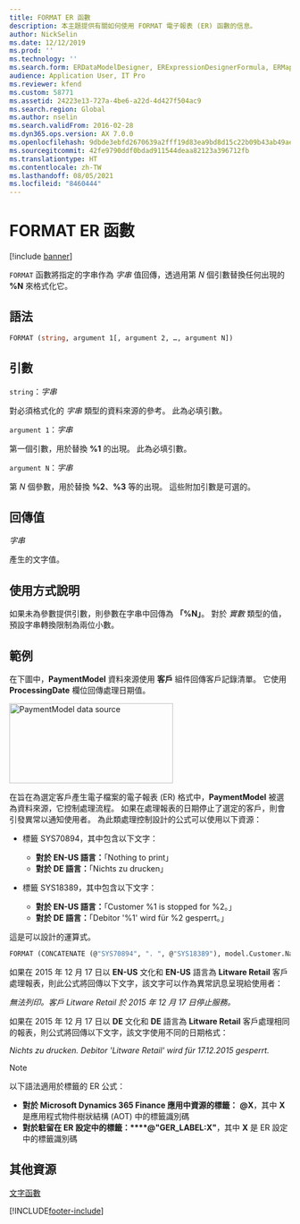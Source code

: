 ```yaml
---
title: FORMAT ER 函數
description: 本主題提供有關如何使用 FORMAT 電子報表 (ER) 函數的信息。
author: NickSelin
ms.date: 12/12/2019
ms.prod: ''
ms.technology: ''
ms.search.form: ERDataModelDesigner, ERExpressionDesignerFormula, ERMappedFormatDesigner, ERModelMappingDesigner
audience: Application User, IT Pro
ms.reviewer: kfend
ms.custom: 58771
ms.assetid: 24223e13-727a-4be6-a22d-4d427f504ac9
ms.search.region: Global
ms.author: nselin
ms.search.validFrom: 2016-02-28
ms.dyn365.ops.version: AX 7.0.0
ms.openlocfilehash: 9dbde3ebfd2670639a2fff19d83ea9bd8d15c22b09b43ab49ae1b9e35562625a
ms.sourcegitcommit: 42fe9790ddf0bdad911544deaa82123a396712fb
ms.translationtype: HT
ms.contentlocale: zh-TW
ms.lasthandoff: 08/05/2021
ms.locfileid: "8460444"
---
```

# <a name="format-er-function"></a>FORMAT ER 函數

[!include [banner](../includes/banner.md)]

`FORMAT` 函數將指定的字串作為 *字串* 值回傳，透過用第 *N* 個引數替換任何出現的 **%N** 來格式化它。

## <a name="syntax"></a>語法

```vb
FORMAT (string, argument 1[, argument 2, …, argument N])
```

## <a name="arguments"></a>引數

`string`：*字串*

對必須格式化的 *字串* 類型的資料來源的參考。 此為必填引數。

`argument 1`：*字串*

第一個引數，用於替換 **%1** 的出現。 此為必填引數。

`argument N`：*字串*

第 *N* 個參數，用於替換 **%2**、**%3** 等的出現。 這些附加引數是可選的。

## <a name="return-values"></a>回傳值

*字串*

產生的文字值。

## <a name="usage-notes"></a>使用方式說明

如果未為參數提供引數，則參數在字串中回傳為 **「%N」**。 對於 *實數* 類型的值，預設字串轉換限制為兩位小數。

## <a name="example"></a>範例

在下圖中，**PaymentModel** 資料來源使用 **客戶** 組件回傳客戶記錄清單。 它使用 **ProcessingDate** 欄位回傳處理日期值。

<a href="./media/picture-format-datasource.jpg"><img src="./media/picture-format-datasource.jpg" alt="PaymentModel data source" class="alignnone wp-image-290751 size-full" width="293" height="143" /></a>

在旨在為選定客戶產生電子檔案的電子報表 (ER) 格式中，**PaymentModel** 被選為資料來源，它控制處理流程。 如果在處理報表的日期停止了選定的客戶，則會引發異常以通知使用者。 為此類處理控制設計的公式可以使用以下資源：

- 標籤 SYS70894，其中包含以下文字：

    - **對於 EN-US 語言：**「Nothing to print」
    - **對於 DE 語言：**「Nichts zu drucken」

- 標籤 SYS18389，其中包含以下文字：

    - **對於 EN-US 語言：**「Customer %1 is stopped for %2。」
    - **對於 DE 語言：**「Debitor '%1' wird für %2 gesperrt。」

這是可以設計的運算式。

```vb
FORMAT (CONCATENATE (@"SYS70894", ". ", @"SYS18389"), model.Customer.Name, DATETIMEFORMAT (model.ProcessingDate, "d"))
```

如果在 2015 年 12 月 17 日以 **EN-US** 文化和 **EN-US** 語言為 **Litware Retail** 客戶處理報表，則此公式將回傳以下文字，該文字可以作為異常訊息呈現給使用者：

*無法列印。客戶 Litware Retail 於 2015 年 12 月 17 日停止服務。*

如果在 2015 年 12 月 17 日以 **DE** 文化和 **DE** 語言為 **Litware Retail** 客戶處理相同的報表，則公式將回傳以下文字，該文字使用不同的日期格式：

*Nichts zu drucken. Debitor 'Litware Retail' wird für 17.12.2015 gesperrt.*

>[!NOTE]
> 以下語法適用於標籤的 ER 公式：
>
> - **對於 Microsoft Dynamics 365 Finance 應用中資源的標籤：** **\@X**，其中 **X** 是應用程式物件樹狀結構 (AOT) 中的標籤識別碼
> - **對於駐留在 ER 設定中的標籤：****@"GER_LABEL:X"**，其中 **X** 是 ER 設定中的標籤識別碼

## <a name="additional-resources"></a>其他資源

[文字函數](er-functions-category-text.md)


[!INCLUDE[footer-include](../../../includes/footer-banner.md)]